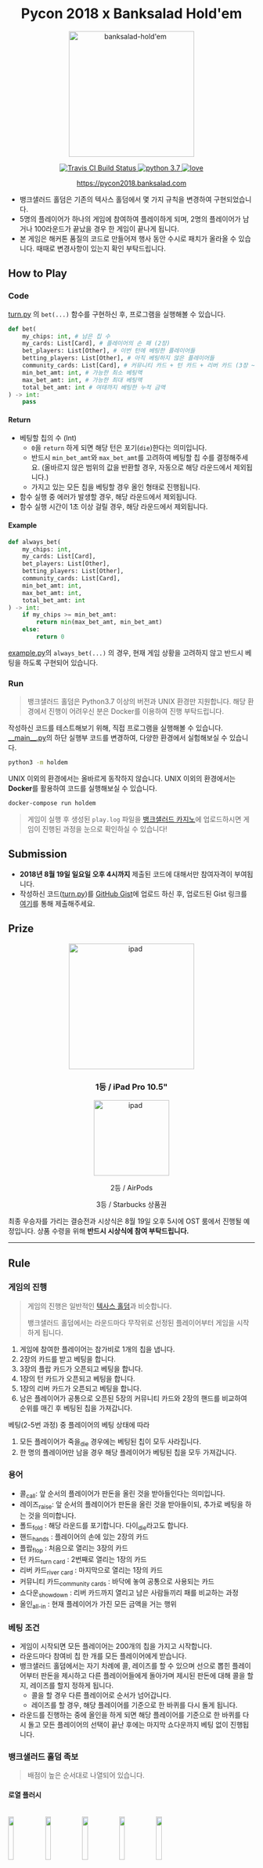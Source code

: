 <h1 align="center">Pycon 2018 x Banksalad Hold'em</h1>

<p align="center">
  <img src="./resources/banksalad-holdem.png" alt="banksalad-hold'em" width="256px" />
</p>

<p align="center">
  <a href="https://travis-ci.org/Rainist/pycon-2018-banksalad-holdem">
    <img src="https://travis-ci.org/Rainist/pycon-2018-banksalad-holdem.svg?branch=develop" alt="Travis CI Build Status" />
  </a>
  <a href="https://www.python.org/downloads/release/python-370/">
    <img src="https://img.shields.io/badge/python-3.7-blue.svg" alt="python 3.7" />
  </a>
  <a href="https://rainist.com/recruit">
    <img src="https://img.shields.io/badge/%3C%2F%3E%20with%20%E2%99%A5%20by-Rainist-blue.svg" alt="love" />
  </a>
</p>
<p align="center">
    <a href="https://pycon2018.banksalad.com">https://pycon2018.banksalad.com</a>
</p>

- 뱅크샐러드 홀덤은 기존의 텍사스 홀덤에서 몇 가지 규칙을 변경하여 구현되었습니다.
- 5명의 플레이어가 하나의 게임에 참여하여 플레이하게 되며, 2명의 플레이어가 남거나 100라운드가 끝났을 경우 한 게임이 끝나게 됩니다.
- 본 게임은 해커톤 품질의 코드로 만들어져 행사 동안 수시로 패치가 올라올 수 있습니다. 때때로 변경사항이 있는지 확인 부탁드립니다.

## How to Play

### Code

[turn.py](holdem/turn.py) 의 `bet(...)` 함수를 구현하신 후, 프로그램을 실행해볼 수 있습니다.

```python
def bet(
    my_chips: int, # 남은 칩 수
    my_cards: List[Card], # 플레이어의 손 패 (2장)
    bet_players: List[Other], # 이번 턴에 베팅한 플레이어들
    betting_players: List[Other], # 아직 베팅하지 않은 플레이어들
    community_cards: List[Card], # 커뮤니티 카드 + 턴 카드 + 리버 카드 (3장 ~ 5장)
    min_bet_amt: int, # 가능한 최소 베팅액
    max_bet_amt: int, # 가능한 최대 베팅액
    total_bet_amt: int # 여태까지 베팅한 누적 금액
) -> int:
    pass
```

#### Return

- 베팅할 칩의 수 (Int)
  - `0`을 `return` 하게 되면 해당 턴은 포기(`die`)한다는 의미입니다.
  - 반드시 `min_bet_amt`와 `max_bet_amt`를 고려하여 베팅할 칩 수를 결정해주세요. (올바르지 않은 범위의 값을 반환할 경우, 자동으로 해당 라운드에서 제외됩니다.)
  - 가지고 있는 모든 칩을 베팅할 경우 올인 형태로 진행됩니다.
- 함수 실행 중 에러가 발생할 경우, 해당 라운드에서 제외됩니다.
- 함수 실행 시간이 1초 이상 걸릴 경우, 해당 라운드에서 제외됩니다. 

#### Example

```python
def always_bet(
    my_chips: int,
    my_cards: List[Card],
    bet_players: List[Other],
    betting_players: List[Other],
    community_cards: List[Card],
    min_bet_amt: int,
    max_bet_amt: int,
    total_bet_amt: int
) -> int:
    if my_chips >= min_bet_amt:
        return min(max_bet_amt, min_bet_amt)
    else:
        return 0

```

[example.py](holdem/example.py)의 `always_bet(...)` 의 경우, 현재 게임 상황을 고려하지 않고 반드시 베팅을 하도록 구현되어 있습니다. 


### Run

> 뱅크샐러드 홀덤은 Python3.7 이상의 버전과 UNIX 환경만 지원합니다. 해당 환경에서 진행이 어려우신 분은 Docker를 이용하여 진행 부탁드립니다.

작성하신 코드를 테스트해보기 위해, 직접 프로그램을 실행해볼 수 있습니다. [\_\_main\_\_.py](holdem/__main__.py)의 하단 실행부 코드를 변경하여, 다양한 환경에서 실험해보실 수 있습니다.

```bash
python3 -m holdem
```

UNIX 이외의 환경에서는 올바르게 동작하지 않습니다. UNIX 이외의 환경에서는 **Docker**를 활용하여 코드를 실행해보실 수 있습니다.

```bash
docker-compose run holdem
```

> 게임이 실행 후 생성된 `play.log` 파일을 [뱅크샐러드 카지노](https://pycon2018.banksalad.com)에 업로드하시면 게임이 진행된 과정을 눈으로 확인하실 수 있습니다!


## Submission

- **2018년 8월 19일 일요일 오후 4시까지** 제출된 코드에 대해서만 참여자격이 부여됩니다.
- 작성하신 코드([turn.py](holdem/turn.py))를 [GitHub Gist](https://gist.github.com/)에 업로드 하신 후, 업로드된 Gist 링크를 [여기](https://goo.gl/forms/v4Nup2q7kgBlmmUh1)를 통해 제출해주세요.

## Prize

<p align="center">
  <img src="./resources/ipad-pro.png" alt="ipad" width="256px" />
</p>
<h3 align="center">1등 / iPad Pro 10.5"</h3>

<p align="center">
  <img src="./resources/airpods.png" alt="ipad" width="154px" />
</p>
<p align="center">2등 / AirPods</p>

<p align="center">3등 / Starbucks 상품권</p>

최종 우승자를 가리는 결승전과 시상식은 8월 19일 오후 5시에 OST 룸에서 진행될 예정입니다. 상품 수령을 위해 **반드시 시상식에 참여 부탁드립니다.**

-----

## Rule

### 게임의 진행

> 게임의 진행은 일반적인 [텍사스 홀덤](https://en.wikipedia.org/wiki/Texas_hold_%27em)과 비슷합니다.
>
> 뱅크샐러드 홀덤에서는 라운드마다 무작위로 선정된 플레이어부터 게임을 시작하게 됩니다.

1. 게임에 참여한 플레이어는 참가비로 1개의 칩을 냅니다.
1. 2장의 카드를 받고 베팅을 합니다.
1. 3장의 플랍 카드가 오픈되고 베팅을 합니다.
1. 1장의 턴 카드가 오픈되고 베팅을 합니다.
1. 1장의 리버 카드가 오픈되고 베팅을 합니다.
1. 남은 플레이어가 공통으로 오픈된 5장의 커뮤니티 카드와 2장의 핸드를 비교하여 순위를 매긴 후 베팅된 칩을 가져갑니다.

베팅(2-5번 과정) 중 플레이어의 베팅 상태에 따라

1. 모든 플레이어가 죽을<sub>die</sub> 경우에는 베팅된 칩이 모두 사라집니다. 
1. 한 명의 플레이어만 남을 경우 해당 플레이어가 베팅된 칩을 모두 가져갑니다.

### 용어

- 콜<sub>call</sub>: 앞 순서의 플레이어가 판돈을 올린 것을 받아들인다는 의미입니다.
- 레이즈<sub>raise</sub>: 앞 순서의 플레이어가 판돈을 올린 것을 받아들이되, 추가로 베팅을 하는 것을 의미합니다.
- 폴드<sub>fold</sub> : 해당 라운드를 포기합니다. 다이<sub>die</sub>라고도 합니다.
- 핸드<sub>hands</sub> : 플레이어의 손에 있는 2장의 카드
- 플랍<sub>flop</sub> : 처음으로 열리는 3장의 카드
- 턴 카드<sub>turn card</sub> : 2번째로 열리는 1장의 카드
- 리버 카드<sub>river card</sub> : 마지막으로 열리는 1장의 카드
- 커뮤니티 카드<sub>community cards</sub> : 바닥에 놓여 공통으로 사용되는 카드
- 쇼다운<sub>showdown</sub> : 리버 카드까지 열리고 남은 사람들끼리 패를 비교하는 과정
- 올인<sub>all-in</sub> : 현재 플레이어가 가진 모든 금액을 거는 행위

### 베팅 조건

- 게임이 시작되면 모든 플레이어는 200개의 칩을 가지고 시작합니다.
- 라운드마다 참여비 칩 한 개를 모든 플레이어에게 받습니다.
- 뱅크샐러드 홀덤에서는 자기 차례에 콜, 레이즈를 할 수 있으며 선으로 뽑힌 플레이어부터 판돈을 제시하고 다른 플레이어들에게 돌아가며 제시된 판돈에 대해 콜을 할지, 레이즈를 할지 정하게 됩니다.
  - 콜을 할 경우 다른 플레이어로 순서가 넘어갑니다.
  - 레이즈를 할 경우, 해당 플레이어를 기준으로 한 바퀴를 다시 돌게 됩니다.
- 라운드를 진행하는 중에 올인을 하게 되면 해당 플레이어를 기준으로 한 바퀴를 다시 돌고 모든 플레이어의 선택이 끝난 후에는 마지막 쇼다운까지 베팅 없이 진행됩니다.

### 뱅크샐러드 홀덤 족보

> 배점이 높은 순서대로 나열되어 있습니다.

#### 로열 플러시

<br><img src="https://cdn.banksalad.com/pycon2018/casino/cards/h10.png" width="15%"></img><img src="https://cdn.banksalad.com/pycon2018/casino/cards/h11.png" width="15%"></img><img src="https://cdn.banksalad.com/pycon2018/casino/cards/h12.png" width="15%"></img><img src="https://cdn.banksalad.com/pycon2018/casino/cards/h13.png" width="15%"></img><img src="https://cdn.banksalad.com/pycon2018/casino/cards/h1.png" width="15%"></img>

#### 스트레이트 플러시

<br><img src="https://cdn.banksalad.com/pycon2018/casino/cards/c3.png" width="15%"></img><img src="https://cdn.banksalad.com/pycon2018/casino/cards/c4.png" width="15%"></img><img src="https://cdn.banksalad.com/pycon2018/casino/cards/c5.png" width="15%"></img><img src="https://cdn.banksalad.com/pycon2018/casino/cards/c6.png" width="15%"></img><img src="https://cdn.banksalad.com/pycon2018/casino/cards/c7.png" width="15%"></img>

#### 포카드

<br><img src="https://cdn.banksalad.com/pycon2018/casino/cards/s9.png" width="15%"></img><img src="https://cdn.banksalad.com/pycon2018/casino/cards/d9.png" width="15%"></img><img src="https://cdn.banksalad.com/pycon2018/casino/cards/h9.png" width="15%"></img><img src="https://cdn.banksalad.com/pycon2018/casino/cards/c9.png" width="15%"></img>

#### 풀하우스

<br><img src="https://cdn.banksalad.com/pycon2018/casino/cards/h2.png" width="15%"></img><img src="https://cdn.banksalad.com/pycon2018/casino/cards/s2.png" width="15%"></img><img src="https://cdn.banksalad.com/pycon2018/casino/cards/h12.png" width="15%"></img><img src="https://cdn.banksalad.com/pycon2018/casino/cards/c12.png" width="15%"></img><img src="https://cdn.banksalad.com/pycon2018/casino/cards/d12.png" width="15%"></img>

#### 플러시

<br><img src="https://cdn.banksalad.com/pycon2018/casino/cards/h2.png" width="15%"></img><img src="https://cdn.banksalad.com/pycon2018/casino/cards/h5.png" width="15%"></img><img src="https://cdn.banksalad.com/pycon2018/casino/cards/h6.png" width="15%"></img><img src="https://cdn.banksalad.com/pycon2018/casino/cards/h8.png" width="15%"></img><img src="https://cdn.banksalad.com/pycon2018/casino/cards/h11.png" width="15%"></img>

#### 스트레이트

<br><img src="https://cdn.banksalad.com/pycon2018/casino/cards/c7.png" width="15%"></img><img src="https://cdn.banksalad.com/pycon2018/casino/cards/c8.png" width="15%"></img><img src="https://cdn.banksalad.com/pycon2018/casino/cards/h9.png" width="15%"></img><img src="https://cdn.banksalad.com/pycon2018/casino/cards/s10.png" width="15%"></img><img src="https://cdn.banksalad.com/pycon2018/casino/cards/h11.png" width="15%"></img>

#### 트리플

<br><img src="https://cdn.banksalad.com/pycon2018/casino/cards/h3.png" width="15%"></img><img src="https://cdn.banksalad.com/pycon2018/casino/cards/s3.png" width="15%"></img><img src="https://cdn.banksalad.com/pycon2018/casino/cards/d3.png" width="15%"></img><br>
<img src="https://cdn.banksalad.com/pycon2018/casino/cards/d13.png" width="15%"></img><img src="https://cdn.banksalad.com/pycon2018/casino/cards/h13.png" width="15%"></img><img src="https://cdn.banksalad.com/pycon2018/casino/cards/s13.png" width="15%"></img>

#### 투 페어

<br><img src="https://cdn.banksalad.com/pycon2018/casino/cards/s11.png" width="15%"></img><img src="https://cdn.banksalad.com/pycon2018/casino/cards/h11.png" width="15%"></img>
<img src="https://cdn.banksalad.com/pycon2018/casino/cards/c5.png" width="15%"></img><img src="https://cdn.banksalad.com/pycon2018/casino/cards/s5.png" width="15%"></img><br>
<img src="https://cdn.banksalad.com/pycon2018/casino/cards/s1.png" width="15%"></img><img src="https://cdn.banksalad.com/pycon2018/casino/cards/c1.png" width="15%"></img>
<img src="https://cdn.banksalad.com/pycon2018/casino/cards/h8.png" width="15%"></img><img src="https://cdn.banksalad.com/pycon2018/casino/cards/d8.png" width="15%"></img>

#### 원 페어

<br><img src="https://cdn.banksalad.com/pycon2018/casino/cards/h10.png" width="15%"></img><img src="https://cdn.banksalad.com/pycon2018/casino/cards/s10.png" width="15%"></img><br>
<img src="https://cdn.banksalad.com/pycon2018/casino/cards/c2.png" width="15%"></img><img src="https://cdn.banksalad.com/pycon2018/casino/cards/d2.png" width="15%"></img>

#### 하이 카드

<br><img src="https://cdn.banksalad.com/pycon2018/casino/cards/c1.png" width="15%"></img><img src="https://cdn.banksalad.com/pycon2018/casino/cards/h4.png" width="15%"></img><img src="https://cdn.banksalad.com/pycon2018/casino/cards/h7.png" width="15%"></img><img src="https://cdn.banksalad.com/pycon2018/casino/cards/s9.png" width="15%"></img><img src="https://cdn.banksalad.com/pycon2018/casino/cards/h11.png" width="15%"></img>

### 같은 족보일 경우의 판단

- 로열 플러시가 두벌 이상 나왔을 경우에는 _(거의 불가능한 확률)_ **스페이드 > 다이아몬드 > 하트 > 클로버** 순으로 높은 패로 인정됩니다.
- 로열 플러시가 아닌 경우에는 패가 만들어진 카드 중 가장 높은 숫자만을 비교합니다.
- 패가 같은 플레이어가 여러 명인 경우에는 만들어진 패의 숫자를 비교합니다.
- 만들어진 패의 숫자도 같은 경우에는 그 판은 동점이 되어 판돈은 플레이어 수로 나누어 가져갑니다.

## Any Questions?

[Issue](https://github.com/Rainist/pycon-2018-banksalad-holdem/issues)를 통해 질문을 남겨주시거나, 파이콘 뱅크샐러드 부스를 방문해주세요 😎
